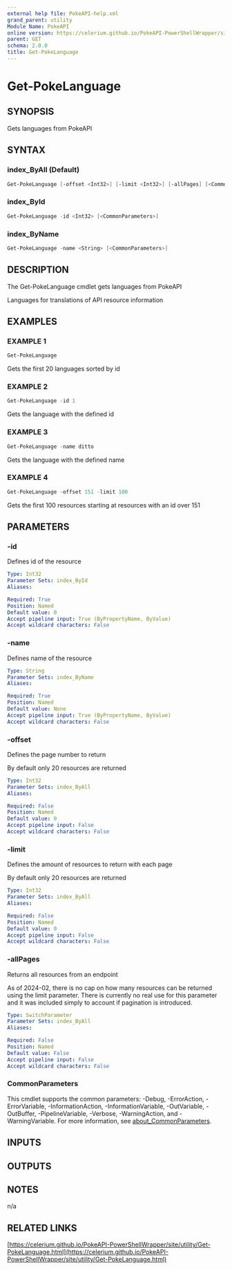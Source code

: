 ```yaml
---
external help file: PokeAPI-help.xml
grand_parent: utility
Module Name: PokeAPI
online version: https://celerium.github.io/PokeAPI-PowerShellWrapper/site/utility/Get-PokeLanguage.html
parent: GET
schema: 2.0.0
title: Get-PokeLanguage
---
```


# Get-PokeLanguage

## SYNOPSIS
Gets languages from PokeAPI

## SYNTAX

### index_ByAll (Default)
```powershell
Get-PokeLanguage [-offset <Int32>] [-limit <Int32>] [-allPages] [<CommonParameters>]
```

### index_ById
```powershell
Get-PokeLanguage -id <Int32> [<CommonParameters>]
```

### index_ByName
```powershell
Get-PokeLanguage -name <String> [<CommonParameters>]
```

## DESCRIPTION
The Get-PokeLanguage cmdlet gets languages from PokeAPI

Languages for translations of API resource information

## EXAMPLES

### EXAMPLE 1
```powershell
Get-PokeLanguage
```

Gets the first 20 languages sorted by id

### EXAMPLE 2
```powershell
Get-PokeLanguage -id 1
```

Gets the language with the defined id

### EXAMPLE 3
```powershell
Get-PokeLanguage -name ditto
```

Gets the language with the defined name

### EXAMPLE 4
```powershell
Get-PokeLanguage -offset 151 -limit 100
```

Gets the first 100 resources starting at resources with
an id over 151

## PARAMETERS

### -id
Defines id of the resource

```yaml
Type: Int32
Parameter Sets: index_ById
Aliases:

Required: True
Position: Named
Default value: 0
Accept pipeline input: True (ByPropertyName, ByValue)
Accept wildcard characters: False
```

### -name
Defines name of the resource

```yaml
Type: String
Parameter Sets: index_ByName
Aliases:

Required: True
Position: Named
Default value: None
Accept pipeline input: True (ByPropertyName, ByValue)
Accept wildcard characters: False
```

### -offset
Defines the page number to return

By default only 20 resources are returned

```yaml
Type: Int32
Parameter Sets: index_ByAll
Aliases:

Required: False
Position: Named
Default value: 0
Accept pipeline input: False
Accept wildcard characters: False
```

### -limit
Defines the amount of resources to return with each page

By default only 20 resources are returned

```yaml
Type: Int32
Parameter Sets: index_ByAll
Aliases:

Required: False
Position: Named
Default value: 0
Accept pipeline input: False
Accept wildcard characters: False
```

### -allPages
Returns all resources from an endpoint

As of 2024-02, there is no cap on how many resources can be
returned using the limit parameter.
There is currently no real
use for this parameter and it was included simply to account if
pagination is introduced.

```yaml
Type: SwitchParameter
Parameter Sets: index_ByAll
Aliases:

Required: False
Position: Named
Default value: False
Accept pipeline input: False
Accept wildcard characters: False
```

### CommonParameters
This cmdlet supports the common parameters: -Debug, -ErrorAction, -ErrorVariable, -InformationAction, -InformationVariable, -OutVariable, -OutBuffer, -PipelineVariable, -Verbose, -WarningAction, and -WarningVariable. For more information, see [about_CommonParameters](http://go.microsoft.com/fwlink/?LinkID=113216).

## INPUTS

## OUTPUTS

## NOTES
n/a

## RELATED LINKS

[https://celerium.github.io/PokeAPI-PowerShellWrapper/site/utility/Get-PokeLanguage.html](https://celerium.github.io/PokeAPI-PowerShellWrapper/site/utility/Get-PokeLanguage.html)

